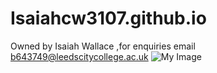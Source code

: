 # Isaiahcw3107.github.io
Owned by Isaiah Wallace
,for enquiries email b643749@leedscitycollege.ac.uk
![My Image](dog.jpg)
